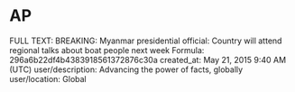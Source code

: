 # AP

FULL TEXT: BREAKING: Myanmar presidential official: Country will attend regional talks about boat people next week
Formula: 296a6b22df4b4383918561372876c30a
created_at: May 21, 2015 9:40 AM (UTC)
user/description: Advancing the power of facts, globally 
user/location: Global